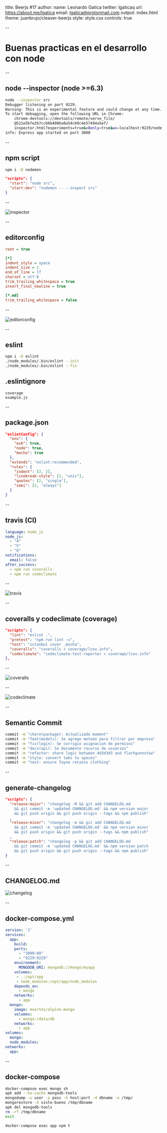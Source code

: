 title: Beerjs #17
author:
  name: Leonardo Gatica
  twitter: lgaticaq
  url: https://about.me/lgatica
  email: lgatica@protonmail.com
output: index.html
theme: juanbrujo/cleaver-beerjs
style: style.css
controls: true

--

# Buenas practicas en el desarrollo con node

--

## node --inspector (node >=6.3)

```bash
node --inspector src
Debugger listening on port 9229.
Warning: This is an experimental feature and could change at any time.
To start debugging, open the following URL in Chrome:
    chrome-devtools://devtools/remote/serve_file/
    @521e5b7e2b7cc66b4006a8a54cb9c4e57494a5ef/
    inspector.html?experiments=true&v8only=true&ws=localhost:9229/node
info: Express app started on port 3000
```

--

## npm script

```bash
npm i -D nodemon
```

```json
"scripts": {
  "start": "node src",
  "start:dev": "nodemon -- --inspect src"
}
```

--

![inspector](img/node-inspector.png "inspector")

--

## editorconfig

```ini
root = true

[*]
indent_style = space
indent_size = 2
end_of_line = lf
charset = utf-8
trim_trailing_whitespace = true
insert_final_newline = true

[*.md]
trim_trailing_whitespace = false
```

--

![editorconfig](img/editorconfig.png "editorconfig")

--

## eslint

```bash
npm i -D eslint
./node_modules/.bin/eslint --init
./node_modules/.bin/eslint --fix
```

## .eslintignore

```
coverage
example.js
```

--

## package.json

```json
"eslintConfig": {
  "env": {
    "es6": true,
    "node": true,
    "mocha": true
  },
  "extends": "eslint:recommended",
  "rules": {
    "indent": [2, 2],
    "linebreak-style": [2, "unix"],
    "quotes": [2, "single"],
    "semi": [2, "always"]
  }
}
```

--

## travis (CI)

```yml
language: node_js
node_js:
  - "4"
  - "5"
  - "6"
notifications:
  email: false
after_success:
  - npm run coveralls
  - npm run codeclimate
```
--

![travis](img/travis.png "travis")

--

## coveralls y codeclimate (coverage)

```json
"scripts": {
  "lint": "eslint .",
  "pretest": "npm run lint -s",
  "test": "istanbul cover _mocha",
  "coveralls": "coveralls < coverage/lcov.info",
  "codeclimate": "codeclimate-test-reporter < coverage/lcov.info"
},
```

--

![coveralls](img/coveralls.png "coveralls")

--

![codeclimate](img/codeclimate.png "codeclimate")

--

## Semantic Commit

```bash
commit -m "chore(package): Actualizado moment"
commit -m "feat(models): Se agrego metodo para filtrar por empresa"
commit -m "fix(login): Se corrigio asignacion de permisos"
commit -m "docs(api): Se documento recurso de usuarios"
commit -m "refactor: share logic between 4d3d3d3 and flarhgunnstow"
commit -m "style: convert tabs to spaces"
commit -m "test: ensure Tayne retains clothing"
```

--

## generate-changelog

```json
"scripts": {
  "release:major": "changelog -M && git add CHANGELOG.md
    && git commit -m 'updated CHANGELOG.md' && npm version major
    && git push origin && git push origin --tags && npm publish"
  ,
  "release:minor": "changelog -m && git add CHANGELOG.md
    && git commit -m 'updated CHANGELOG.md' && npm version minor
    && git push origin && git push origin --tags && npm publish"
  ,
  "release:patch": "changelog -p && git add CHANGELOG.md
    && git commit -m 'updated CHANGELOG.md' && npm version patch
    && git push origin && git push origin --tags && npm publish"
}
```

--

## CHANGELOG.md

![changelog](img/changelog.png "changelog")

--

## docker-compose.yml

```yml
version: '2'
services:
  app:
    build: .
    ports:
      - "3000:80"
      - "9229:9229"
    environment:
      MONGODB_URI: mongodb://mongo/myapp
    volumes:
     - .:/opt/app
     - node_modules:/opt/app/node_modules
    depends_on:
      - mongo
    networks:
      - app
  mongo:
    image: mvertes/alpine-mongo
    volumes:
      - mongo:/data/db
    networks:
      - app
volumes:
  mongo:
  node_modules:
networks:
  app:
```

--

## docker-compose

```bash
docker-compose exec mongo sh
apk add --no-cache mongodb-tools
mongodump -u user -p pass -h host:port -d dbname -o /tmp/
mongorestore -d visto-bueno /tmp/dbname
apk del mongodb-tools
rm -rf /tmp/dbname
exit
```

```bash
docker-compose exec app npm t
```
